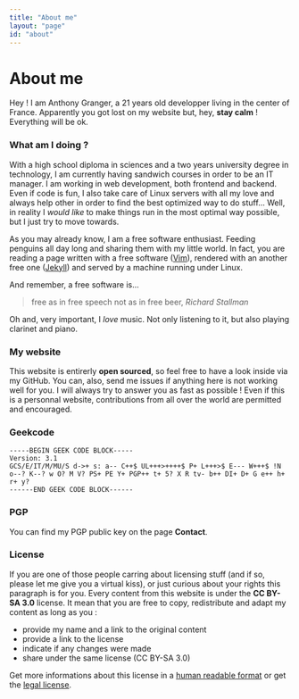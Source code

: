 ```yaml
---
title: "About me"
layout: "page"
id: "about"
---
```


# About me

Hey ! I am Anthony Granger, a 21 years old developper living in the center of France. Apparently you got lost on my website but, hey, **stay calm** ! Everything will be ok.

### What am I doing ?

With a high school diploma in sciences and a two years university degree in technology, I am currently having sandwich courses in order to be an IT manager. I am working in web development, both frontend and backend. Even if code is fun, I also take care of Linux servers with all my love and always help other in order to find the best optimized way to do stuff... Well, in reality I *would like* to make things run in the most optimal way possible, but I just try to move towards.

As you may already know, I am a free software enthusiast. Feeding penguins all day long and sharing them with my little world. In fact, you are reading a page written with a free software ([Vim](http://www.vim.org/)), rendered with an another free one ([Jekyll](https://jekyllrb.com/)) and served by a machine running under Linux.

And remember, a free software is...

> free as in free speech not as in free beer, *Richard Stallman*

Oh and, very important, I *love* music. Not only listening to it, but also playing clarinet and piano.

### My website

This website is entirerly **open sourced**, so feel free to have a look inside via my GitHub. You can, also, send me issues if anything here is not working well for you. I will always try to answer you as fast as possible ! Even if this is a personnal website, contributions from all over the world are permitted and encouraged.

### Geekcode

```
-----BEGIN GEEK CODE BLOCK-----
Version: 3.1
GCS/E/IT/M/MU/S d->+ s: a-- C++$ UL+++>++++$ P+ L+++>$ E--- W+++$ !N o--? K--? w O? M V? PS+ PE Y+ PGP++ t+ 5? X R tv- b++ DI+ D+ G e++ h+ r+ y?
------END GEEK CODE BLOCK------ 
```

### PGP

You can find my PGP public key on the page **Contact**. 

### License

If you are one of those people carring about licensing stuff (and if so, please let me give you a virtual kiss), or just curious about your rights this paragraph is for you. Every content from this website is under the **CC BY-SA 3.0** license. It mean that you are free to copy, redistribute and adapt my content as long as you :

* provide my name and a link to the original content
* provide a link to the license
* indicate if any changes were made
* share under the same license (CC BY-SA 3.0)

Get more informations about this license in a [human readable format](http://creativecommons.org/licenses/by-sa/4.0/) or get the [legal license](http://creativecommons.org/licenses/by-sa/4.0/legalcode).